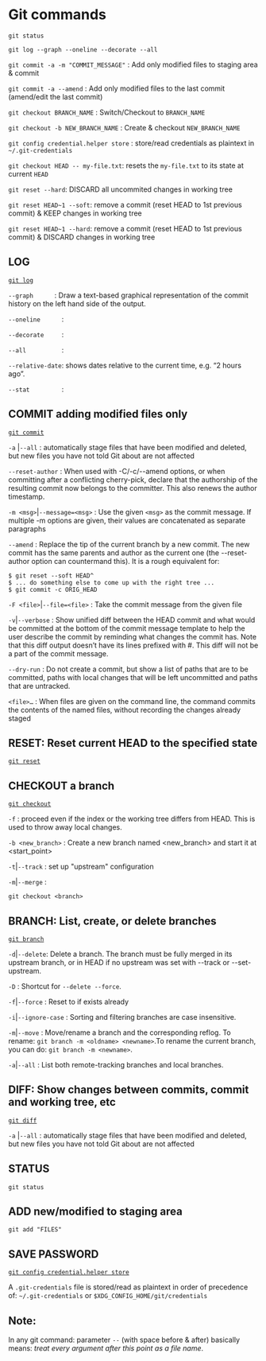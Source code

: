 # Git commands

`git status`

`git log --graph --oneline --decorate --all`

`git commit -a -m "COMMIT_MESSAGE"` : Add only modified files to staging area & commit

`git commit -a --amend` : Add only modified files to the last commit (amend/edit the last commit)

`git checkout BRANCH_NAME` : Switch/Checkout to `BRANCH_NAME`

`git checkout -b NEW_BRANCH_NAME` : Create & checkout `NEW_BRANCH_NAME`

`git config credential.helper store` : store/read credentials as plaintext in `~/.git-credentials`

`git checkout HEAD -- my-file.txt`: resets the `my-file.txt` to its state at current `HEAD`

`git reset --hard`: DISCARD all uncommited changes in working tree

`git reset HEAD~1 --soft`: remove a commit (reset HEAD to 1st previous commit) & KEEP changes in working tree

`git reset HEAD~1 --hard`: remove a commit (reset HEAD to 1st previous commit) & DISCARD changes in working tree


## LOG
[`git log`](https://git-scm.com/docs/git-log)
> 
`--graph      `: Draw a text-based graphical representation of the commit history on the left hand side of the output.

`--oneline      `:

`--decorate     `:

`--all          `:

`--relative-date`: shows dates relative to the current time, e.g. “2 hours ago”.

`--stat         `:


## COMMIT adding modified files only
[`git commit`](https://git-scm.com/docs/git-commit)
>
`-a` |`--all` : automatically stage files that have been modified and deleted, but new files you have not told Git about are not affected

`--reset-author` : When used with -C/-c/--amend options, or when committing after a conflicting cherry-pick, declare that the authorship of the resulting commit now belongs to the committer. This also renews the author timestamp.

`-m <msg>`|`--message=<msg>` : Use the given `<msg>` as the commit message. If multiple -m options are given, their values are concatenated as separate paragraphs

`--amend` : Replace the tip of the current branch by a new commit. The new commit has the same parents and author as the current one (the --reset-author option can countermand this). It is a rough equivalent for:

	$ git reset --soft HEAD^
	$ ... do something else to come up with the right tree ...
	$ git commit -c ORIG_HEAD

`-F <file>`|`--file=<file>` : Take the commit message from the given file

`-v`|`--verbose` : Show unified diff between the HEAD commit and what would be committed at the bottom of the commit message template to help the user describe the commit by reminding what changes the commit has. Note that this diff output doesn’t have its lines prefixed with #. This diff will not be a part of the commit message. 

`--dry-run` : Do not create a commit, but show a list of paths that are to be committed, paths with local changes that will be left uncommitted and paths that are untracked.

`<file>…` : When files are given on the command line, the command commits the contents of the named files, without recording the changes already staged


## RESET: Reset current HEAD to the specified state
[`git reset`](https://git-scm.com/docs/git-reset)


## CHECKOUT a branch
[`git checkout`](https://git-scm.com/docs/git-checkout)
>
`-f` : proceed even if the index or the working tree differs from HEAD. This is used to throw away local changes.

`-b <new_branch>` : Create a new branch named <new_branch> and start it at <start_point>

`-t`|`--track` : set up "upstream" configuration

`-m`|`--merge` : 

`git checkout <branch>`


## BRANCH: List, create, or delete branches
[`git branch`](https://git-scm.com/docs/git-branch)
>
`-d`|`--delete`: Delete a branch. The branch must be fully merged in its upstream branch, or in HEAD if no upstream was set with --track or --set-upstream.

`-D` : Shortcut for `--delete --force`.

`-f`|`--force` : Reset <branchname> to <startpoint> if <branchname> exists already

`-i`|`--ignore-case` : Sorting and filtering branches are case insensitive.

`-m`|`--move` : Move/rename a branch and the corresponding reflog. To rename: `git branch -m <oldname> <newname>`.To rename the current branch, you can do: `git branch -m <newname>`.

`-a`|`--all` : List both remote-tracking branches and local branches.


## DIFF: Show changes between commits, commit and working tree, etc
[`git diff`](https://git-scm.com/docs/git-diff)
>
`-a` |`--all` : automatically stage files that have been modified and deleted, but new files you have not told Git about are not affected


## STATUS
`git status`


## ADD new/modified to staging area
`git add "FILES"`


## SAVE PASSWORD
[`git config credential.helper store`](https://git-scm.com/docs/git-credential-store)

A `.git-credentials` file is stored/read as plaintext in order of precedence of: `~/.git-credentials` or `$XDG_CONFIG_HOME/git/credentials`


## Note:
In any git command: parameter ` -- ` (with space before & after) basically means: *treat every argument after this point as a file name*.

